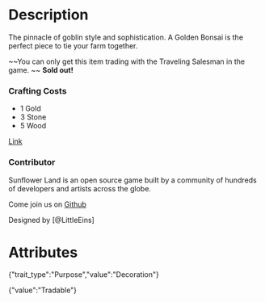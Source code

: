 # Description

The pinnacle of goblin style and sophistication. A Golden Bonsai is the perfect piece to tie your farm together.

~~You can only get this item trading with the Traveling Salesman in the game. ~~ **Sold out!**

### Crafting Costs

- 1 Gold
- 3 Stone
- 5 Wood

[Link](https://docs.sunflower-land.com/player-guides/rare-and-limited-items#decorations)

### Contributor

Sunflower Land is an open source game built by a community of hundreds of developers and artists across the globe.

Come join us on [Github](https://github.com/sunflower-land/sunflower-land)

Designed by [@LittleEins]

# Attributes

{"trait_type":"Purpose","value":"Decoration"}

{"value":"Tradable"}

